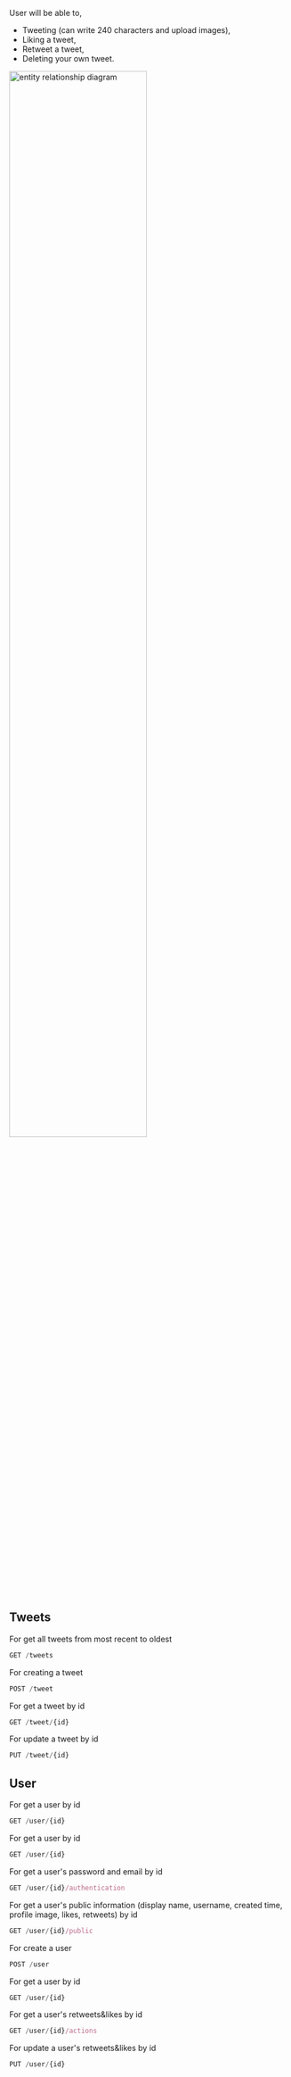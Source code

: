 User will be able to,
- Tweeting (can write 240 characters and upload images),
- Liking a tweet,
- Retweet a tweet,
- Deleting your own tweet.

<img width="70%" alt="entity relationship diagram" src="https://user-images.githubusercontent.com/66164676/183708486-fbdac543-701d-4ac1-87ad-55f6a4a44303.png">

## Tweets

For get all tweets from most recent to oldest
```javascript
GET /tweets
```

For creating a tweet
```javascript
POST /tweet
```

For get a tweet by id
```javascript
GET /tweet/{id}
```

For update a tweet by id
```javascript
PUT /tweet/{id}
```

## User

For get a user by id
```javascript
GET /user/{id}
```

For get a user by id
```javascript
GET /user/{id}
```

For get a user's password and email by id
```javascript
GET /user/{id}/authentication
```

For get a user's public information (display name, username, created time, profile image, likes, retweets) by id
```javascript
GET /user/{id}/public
```

For create a user
```javascript
POST /user
```

For get a user by id
```javascript
GET /user/{id}
```

For get a user's retweets&likes by id
```javascript
GET /user/{id}/actions
```

For update a user's retweets&likes by id
```javascript
PUT /user/{id}
```
